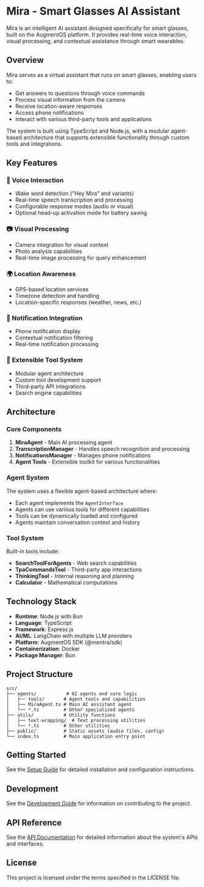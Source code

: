 # Mira - Smart Glasses AI Assistant

Mira is an intelligent AI assistant designed specifically for smart glasses, built on the AugmentOS platform. It provides real-time voice interaction, visual processing, and contextual assistance through smart wearables.

## Overview

Mira serves as a virtual assistant that runs on smart glasses, enabling users to:
- Get answers to questions through voice commands
- Process visual information from the camera
- Receive location-aware responses
- Access phone notifications
- Interact with various third-party tools and applications

The system is built using TypeScript and Node.js, with a modular agent-based architecture that supports extensible functionality through custom tools and integrations.

## Key Features

### 🎤 Voice Interaction
- Wake word detection ("Hey Mira" and variants)
- Real-time speech transcription and processing
- Configurable response modes (audio or visual)
- Optional head-up activation mode for battery saving

### 📷 Visual Processing
- Camera integration for visual context
- Photo analysis capabilities
- Real-time image processing for query enhancement

### 🌍 Location Awareness
- GPS-based location services
- Timezone detection and handling
- Location-specific responses (weather, news, etc.)

### 📱 Notification Integration
- Phone notification display
- Contextual notification filtering
- Real-time notification processing

### 🔧 Extensible Tool System
- Modular agent architecture
- Custom tool development support
- Third-party API integrations
- Search engine capabilities

## Architecture

### Core Components

1. **MiraAgent** - Main AI processing agent
2. **TranscriptionManager** - Handles speech recognition and processing
3. **NotificationsManager** - Manages phone notifications
4. **Agent Tools** - Extensible toolkit for various functionalities

### Agent System

The system uses a flexible agent-based architecture where:
- Each agent implements the `AgentInterface`
- Agents can use various tools for different capabilities
- Tools can be dynamically loaded and configured
- Agents maintain conversation context and history

### Tool System

Built-in tools include:
- **SearchToolForAgents** - Web search capabilities
- **TpaCommandsTool** - Third-party app interactions
- **ThinkingTool** - Internal reasoning and planning
- **Calculator** - Mathematical computations

## Technology Stack

- **Runtime**: Node.js with Bun
- **Language**: TypeScript
- **Framework**: Express.js
- **AI/ML**: LangChain with multiple LLM providers
- **Platform**: AugmentOS SDK (@mentra/sdk)
- **Containerization**: Docker
- **Package Manager**: Bun

## Project Structure

```
src/
├── agents/           # AI agents and core logic
│   ├── tools/       # Agent tools and capabilities
│   ├── MiraAgent.ts # Main AI assistant agent
│   └── *.ts         # Other specialized agents
├── utils/           # Utility functions
│   ├── text-wrapping/  # Text processing utilities
│   └── *.ts         # Other utilities
├── public/          # Static assets (audio files, config)
└── index.ts         # Main application entry point
```

## Getting Started

See the [Setup Guide](./setup.md) for detailed installation and configuration instructions.

## Development

See the [Development Guide](./development.md) for information on contributing to the project.

## API Reference

See the [API Documentation](./api.md) for detailed information about the system's APIs and interfaces.

## License

This project is licensed under the terms specified in the LICENSE file.